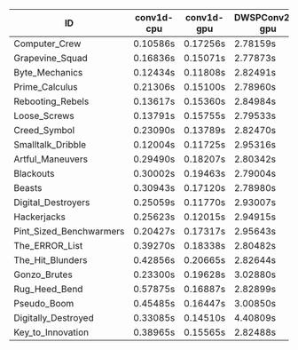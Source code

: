 |ID|conv1d-cpu|conv1d-gpu|DWSPConv2D-gpu|gemm-gpu|avg|
|-|-|-|-|-|-|
|Computer_Crew|0.10586s|0.17256s|2.78159s|1.66475s|1.18119s|
|Grapevine_Squad|0.16836s|0.15071s|2.77873s|1.69278s|1.19764s|
|Byte_Mechanics|0.12434s|0.11808s|2.82491s|1.74727s|1.20365s|
|Prime_Calculus|0.21306s|0.15100s|2.78960s|1.67299s|1.20666s|
|Rebooting_Rebels|0.13617s|0.15360s|2.84984s|1.72822s|1.21696s|
|Loose_Screws|0.13791s|0.15755s|2.79533s|1.79102s|1.22045s|
|Creed_Symbol|0.23090s|0.13789s|2.82470s|1.73613s|1.23241s|
|Smalltalk_Dribble|0.12004s|0.11725s|2.95316s|1.74528s|1.23393s|
|Artful_Maneuvers|0.29490s|0.18207s|2.80342s|1.66679s|1.23680s|
|Blackouts|0.30002s|0.19463s|2.79004s|1.66702s|1.23793s|
|Beasts|0.30943s|0.17120s|2.78980s|1.85894s|1.28234s|
|Digital_Destroyers|0.25059s|0.11770s|2.93007s|1.86388s|1.29056s|
|Hackerjacks|0.25623s|0.12015s|2.94915s|1.86404s|1.29739s|
|Pint_Sized_Benchwarmers|0.20427s|0.17317s|2.95643s|1.87222s|1.30152s|
|The_ERROR_List|0.39270s|0.18338s|2.80482s|1.86812s|1.31225s|
|The_Hit_Blunders|0.42856s|0.20665s|2.82644s|1.86976s|1.33285s|
|Gonzo_Brutes|0.23300s|0.19628s|3.02880s|1.89528s|1.33834s|
|Rug_Heed_Bend|0.57875s|0.16887s|2.82899s|1.82737s|1.35099s|
|Pseudo_Boom|0.45485s|0.16447s|3.00850s|1.89648s|1.38108s|
|Digitally_Destroyed|0.33085s|0.14510s|4.40809s|2.66647s|1.88763s|
|Key_to_Innovation|0.38965s|0.15565s|2.82488s|infs|infs|
